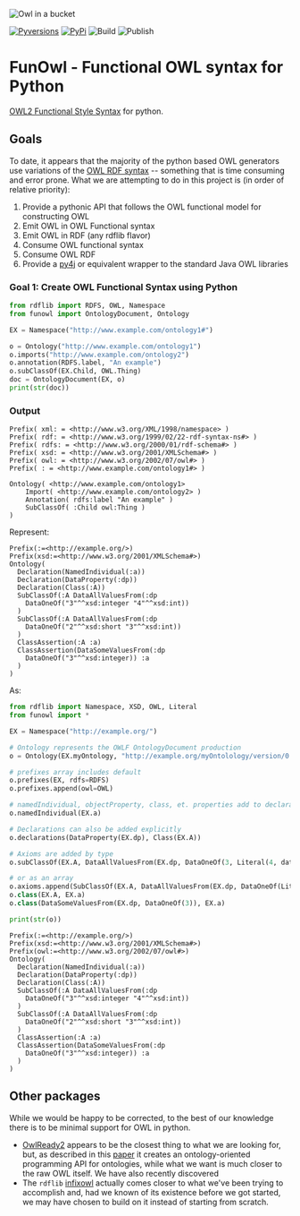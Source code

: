 ![Owl in a bucket](images/owlinbucket.jpg)

[![Pyversions](https://img.shields.io/pypi/pyversions/funowl.svg)](https://pypi.python.org/pypi/funowl)
[![PyPi](https://img.shields.io/pypi/v/funowl.svg)](https://pypi.python.org/pypi/funowl)
![Build](https://github.com/hsolbrig/funowl/workflows/Build/badge.svg)
![Publish](https://github.com/hsolbrig/funowl/workflows/Publish%20Python%20Package/badge.svg)


# FunOwl - Functional OWL syntax for Python
[OWL2 Functional Style Syntax](https://www.w3.org/TR/owl2-syntax/) for python.

## Goals
To date, it appears that the majority of the python based OWL generators use variations of the 
[OWL RDF syntax](https://www.w3.org/TR/2012/REC-owl2-mapping-to-rdf-20121211/) -- something that is time consuming and
error prone.  What we are attempting to do in this project is (in order of relative priority): 

1) Provide a pythonic API that follows the OWL functional model for constructing OWL
2) Emit OWL in OWL Functional syntax
3) Emit OWL in RDF (any rdflib flavor)
4) Consume OWL functional syntax
5) Consume OWL RDF
6) Provide a [py4j](https://www.py4j.org/) or equivalent wrapper to the standard Java OWL libraries

### Goal 1: Create OWL Functional Syntax using Python
```python
from rdflib import RDFS, OWL, Namespace
from funowl import OntologyDocument, Ontology

EX = Namespace("http://www.example.com/ontology1#")

o = Ontology("http://www.example.com/ontology1")
o.imports("http://www.example.com/ontology2")
o.annotation(RDFS.label, "An example")
o.subClassOf(EX.Child, OWL.Thing)
doc = OntologyDocument(EX, o)
print(str(doc))
```
### Output
```
Prefix( xml: = <http://www.w3.org/XML/1998/namespace> )
Prefix( rdf: = <http://www.w3.org/1999/02/22-rdf-syntax-ns#> )
Prefix( rdfs: = <http://www.w3.org/2000/01/rdf-schema#> )
Prefix( xsd: = <http://www.w3.org/2001/XMLSchema#> )
Prefix( owl: = <http://www.w3.org/2002/07/owl#> )
Prefix( : = <http://www.example.com/ontology1#> )

Ontology( <http://www.example.com/ontology1>
    Import( <http://www.example.com/ontology2> )
    Annotation( rdfs:label "An example" )
    SubClassOf( :Child owl:Thing )
)
```
Represent:
```
Prefix(:=<http://example.org/>)
Prefix(xsd:=<http://www.w3.org/2001/XMLSchema#>)
Ontology(
  Declaration(NamedIndividual(:a))
  Declaration(DataProperty(:dp))
  Declaration(Class(:A))
  SubClassOf(:A DataAllValuesFrom(:dp 
    DataOneOf("3"^^xsd:integer "4"^^xsd:int))
  ) 
  SubClassOf(:A DataAllValuesFrom(:dp 
    DataOneOf("2"^^xsd:short "3"^^xsd:int))
  )
  ClassAssertion(:A :a)
  ClassAssertion(DataSomeValuesFrom(:dp 
    DataOneOf("3"^^xsd:integer)) :a
  )
)
```

As:
```python 
from rdflib import Namespace, XSD, OWL, Literal
from funowl import *

EX = Namespace("http://example.org/")

# Ontology represents the OWLF OntologyDocument production
o = Ontology(EX.myOntology, "http://example.org/myOntolology/version/0.1")

# prefixes array includes default
o.prefixes(EX, rdfs=RDFS)
o.prefixes.append(owl=OWL)

# namedIndividual, objectProperty, class, et. properties add to declarations
o.namedIndividual(EX.a)

# Declarations can also be added explicitly
o.declarations(DataProperty(EX.dp), Class(EX.A))

# Axioms are added by type
o.subClassOf(EX.A, DataAllValuesFrom(EX.dp, DataOneOf(3, Literal(4, datatype=XSD.int_))))

# or as an array
o.axioms.append(SubClassOf(EX.A, DataAllValuesFrom(EX.dp, DataOneOf(Literal(2, datatype=XSD.short), Literal(3, datatype=XSD.int_))))
o.class(EX.A, EX.a)
o.class(DataSomeValuesFrom(EX.dp, DataOneOf(3)), EX.a)

print(str(o))
```
```text
Prefix(:=<http://example.org/>)
Prefix(xsd:=<http://www.w3.org/2001/XMLSchema#>)
Prefix(owl:=<http://www.w3.org/2002/07/owl#>)
Ontology( 
  Declaration(NamedIndividual(:a))
  Declaration(DataProperty(:dp))
  Declaration(Class(:A))
  SubClassOf(:A DataAllValuesFrom(:dp 
    DataOneOf("3"^^xsd:integer "4"^^xsd:int))
  ) 
  SubClassOf(:A DataAllValuesFrom(:dp 
    DataOneOf("2"^^xsd:short "3"^^xsd:int))
  )
  ClassAssertion(:A :a)
  ClassAssertion(DataSomeValuesFrom(:dp 
    DataOneOf("3"^^xsd:integer)) :a
  )
)
```

## Other packages

While we would be happy to be corrected, to the best of our knowledge there is to be minimal support for OWL in python.
* [OwlReady2](https://owlready2.readthedocs.io/en/latest/) appears to be the closest thing to what we are 
looking for, but, as described in this [paper](http://www.lesfleursdunormal.fr/static/_downloads/article_owlready_aim_2017.pdf)
it creates an ontology-oriented programming API for ontologies, while what we want is much closer to the raw OWL itself. 
We have also recently discovered 
* The `rdflib` [infixowl](https://rdflib.readthedocs.io/en/stable/apidocs/rdflib.extras.html#module-rdflib.extras.infixowl) 
actually comes closer to what we've been trying to accomplish and, had we known of its existence before we got started, we
may have chosen to build on it instead of starting from scratch.
